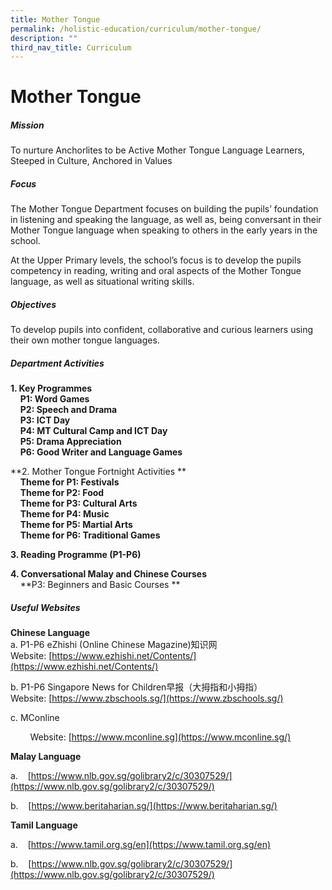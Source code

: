 ```yaml
---
title: Mother Tongue
permalink: /holistic-education/curriculum/mother-tongue/
description: ""
third_nav_title: Curriculum
---
```

Mother Tongue
=============
##### Mission 
To nurture Anchorlites to be Active Mother Tongue Language Learners, Steeped in Culture, Anchored in Values
##### Focus
The Mother Tongue Department focuses on building the pupils’ foundation in listening and speaking the language, as well as, being conversant in their Mother Tongue language when speaking to others in the early years in the school.


At the Upper Primary levels, the school’s focus is to develop the pupils competency in reading, writing and oral aspects of the Mother Tongue language, as well as situational writing skills.

  
##### Objectives

To develop pupils into confident, collaborative and curious learners using their own mother tongue languages.


##### Department Activities

**1\. Key Programmes**<br>
 &nbsp; &nbsp; **P1: Word Games**<br>
 &nbsp; &nbsp; **P2: Speech and Drama**<br>
 &nbsp; &nbsp; **P3: ICT Day**&nbsp;<br>
 &nbsp; &nbsp; **P4: MT Cultural Camp and ICT Day**<br> 
 &nbsp; &nbsp; **P5: Drama Appreciation**<br>
 &nbsp; &nbsp; **P6: Good Writer and Language Games**

**2\. Mother Tongue Fortnight Activities **<br>
&nbsp; &nbsp; **Theme for P1: Festivals**<br>
&nbsp; &nbsp; **Theme for P2: Food**<br>
&nbsp; &nbsp; **Theme for P3: Cultural Arts**<br>
&nbsp; &nbsp; **Theme for P4: Music**<br>
&nbsp; &nbsp; **Theme for P5: Martial Arts**<br>
&nbsp; &nbsp; **Theme for P6: Traditional Games**

**3\. Reading Programme (P1-P6)**

**4\. Conversational Malay and Chinese Courses**<br>
&nbsp; &nbsp; **P3: Beginners and Basic Courses **

##### Useful Websites

**Chinese Language**<br>
a. P1-P6 eZhishi (Online Chinese Magazine)知识网<br>
Website:&nbsp;[https://www.ezhishi.net/Contents/](https://www.ezhishi.net/Contents/)

b. P1-P6 Singapore News for Children早报（大拇指和小拇指）<br>
Website:&nbsp;[https://www.zbschools.sg/](https://www.zbschools.sg/)

c. MConline

&nbsp; &nbsp; &nbsp; &nbsp; Website:&nbsp;[https://www.mconline.sg](https://www.mconline.sg/)

  

  

**Malay Language**

  

a.&nbsp; &nbsp;&nbsp;[https://www.nlb.gov.sg/golibrary2/c/30307529/](https://www.nlb.gov.sg/golibrary2/c/30307529/)

b.&nbsp; &nbsp;&nbsp;[https://www.beritaharian.sg/](https://www.beritaharian.sg/)

  

  

**Tamil Language**

  

a.&nbsp; &nbsp;&nbsp;[https://www.tamil.org.sg/en](https://www.tamil.org.sg/en)

b.&nbsp; &nbsp;&nbsp;[https://www.nlb.gov.sg/golibrary2/c/30307529/](https://www.nlb.gov.sg/golibrary2/c/30307529/)